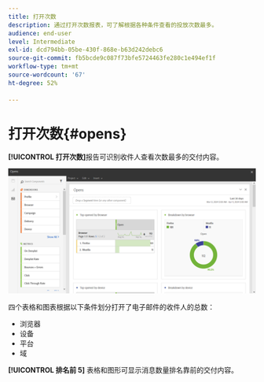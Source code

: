```yaml
---
title: 打开次数
description: 通过打开次数报表，可了解根据各种条件查看的投放次数最多。
audience: end-user
level: Intermediate
exl-id: dcd794bb-05be-430f-868e-b63d242debc6
source-git-commit: fb5bcde9c087f73bfe5724463fe280c1e494ef1f
workflow-type: tm+mt
source-wordcount: '67'
ht-degree: 52%

---
```


# 打开次数{#opens}

**[!UICONTROL 打开次数]**&#x200B;报告可识别收件人查看次数最多的交付内容。

![](assets/delivery_reports_opens.png)

四个表格和图表根据以下条件划分打开了电子邮件的收件人的总数：

* 浏览器
* 设备
* 平台
* 域

**[!UICONTROL 排名前 5]** 表格和图形可显示消息数量排名靠前的交付内容。

